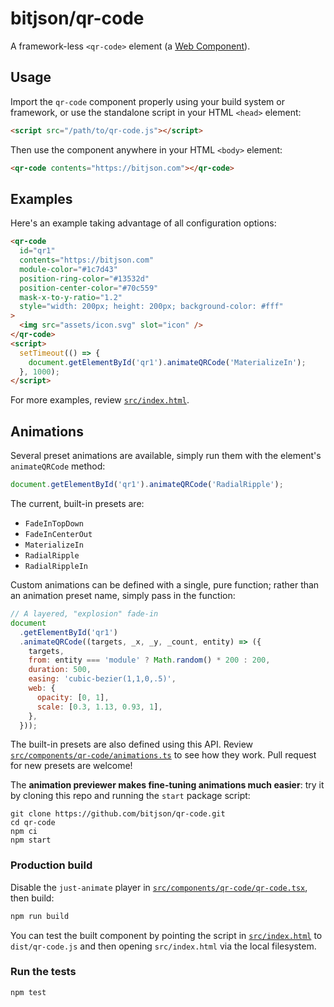 # bitjson/qr-code

A framework-less `<qr-code>` element (a [Web Component](https://developer.mozilla.org/en-US/docs/Web/Web_Components)).

## Usage

Import the `qr-code` component properly using your build system or framework, or use the standalone script in your HTML `<head>` element:

```html
<script src="/path/to/qr-code.js"></script>
```

Then use the component anywhere in your HTML `<body>` element:

```html
<qr-code contents="https://bitjson.com"></qr-code>
```

## Examples

Here's an example taking advantage of all configuration options:

```html
<qr-code
  id="qr1"
  contents="https://bitjson.com"
  module-color="#1c7d43"
  position-ring-color="#13532d"
  position-center-color="#70c559"
  mask-x-to-y-ratio="1.2"
  style="width: 200px; height: 200px; background-color: #fff"
>
  <img src="assets/icon.svg" slot="icon" />
</qr-code>
<script>
  setTimeout(() => {
    document.getElementById('qr1').animateQRCode('MaterializeIn');
  }, 1000);
</script>
```

For more examples, review [`src/index.html`](src/index.html).

## Animations

Several preset animations are available, simply run them with the element's `animateQRCode` method:

```js
document.getElementById('qr1').animateQRCode('RadialRipple');
```

The current, built-in presets are:

- `FadeInTopDown`
- `FadeInCenterOut`
- `MaterializeIn`
- `RadialRipple`
- `RadialRippleIn`

Custom animations can be defined with a single, pure function; rather than an animation preset name, simply pass in the function:

```js
// A layered, "explosion" fade-in
document
  .getElementById('qr1')
  .animateQRCode((targets, _x, _y, _count, entity) => ({
    targets,
    from: entity === 'module' ? Math.random() * 200 : 200,
    duration: 500,
    easing: 'cubic-bezier(1,1,0,.5)',
    web: {
      opacity: [0, 1],
      scale: [0.3, 1.13, 0.93, 1],
    },
  }));
```

The built-in presets are also defined using this API. Review [`src/components/qr-code/animations.ts`](src/components/qr-code/animations.ts) to see how they work. Pull request for new presets are welcome!

The **animation previewer makes fine-tuning animations much easier**: try it by cloning this repo and running the `start` package script:

```
git clone https://github.com/bitjson/qr-code.git
cd qr-code
npm ci
npm start
```

### Production build

Disable the `just-animate` player in [`src/components/qr-code/qr-code.tsx`](src/components/qr-code/qr-code.tsx), then build:

```bash
npm run build
```

You can test the built component by pointing the script in [`src/index.html`](src/index.html) to `dist/qr-code.js` and then opening `src/index.html` via the local filesystem.

### Run the tests

```bash
npm test
```
